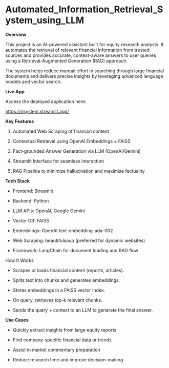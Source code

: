 # Automated_Information_Retrieval_System_using_LLM

**Overview**

This project is an AI-powered assistant built for equity research analysts. It automates the retrieval of relevant financial information from trusted sources and provides accurate, context-aware answers to user queries using a Retrieval-Augmented Generation (RAG) approach.

The system helps reduce manual effort in searching through large financial documents and delivers precise insights by leveraging advanced language models and vector search.

**Live App**

Access the deployed application here:

https://irsystem.streamlit.app/

**Key Features**

1. Automated Web Scraping of financial content

2. Contextual Retrieval using OpenAI Embeddings + FAISS

3. Fact-grounded Answer Generation via LLM (OpenAI/Gemini)

4. Streamlit Interface for seamless interaction

5. RAG Pipeline to minimize hallucination and maximize factuality

**Tech Stack**
- Frontend: Streamlit

- Backend: Python

- LLM APIs: OpenAI, Google Gemini

- Vector DB: FAISS

- Embeddings: OpenAI text-embedding-ada-002

- Web Scraping: beautifulsoup (preferred for dynamic websites)

- Framework: LangChain for document loading and RAG flow

How It Works
- Scrapes or loads financial content (reports, articles).

- Splits text into chunks and generates embeddings.

- Stores embeddings in a FAISS vector index.

- On query, retrieves top-k relevant chunks.

- Sends the query + context to an LLM to generate the final answer.

**Use Cases**
- Quickly extract insights from large equity reports

- Find company-specific financial data or trends

- Assist in market commentary preparation

- Reduce research time and improve decision-making
